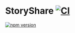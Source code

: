 # StoryShare [![CI](https://github.com/StoryShare/StoryShare/workflows/CI/badge.svg)](https://github.com/StoryShare/StoryShare/actions)

[![npm version](https://img.shields.io/npm/v/@storyshare/storageserver.svg)](https://www.npmjs.com/package/@storyshare/storageserver)
